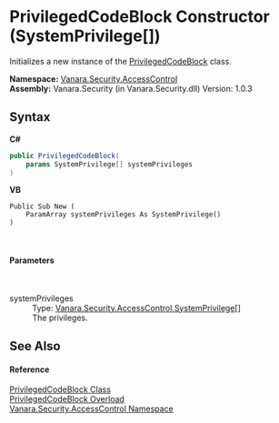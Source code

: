 # PrivilegedCodeBlock Constructor (SystemPrivilege[])
 

Initializes a new instance of the <a href="a168e054-4bbe-36c0-ab8f-507be9c77242">PrivilegedCodeBlock</a> class.

**Namespace:**&nbsp;<a href="62a937f8-234b-6e15-2f22-272a8ae206a7">Vanara.Security.AccessControl</a><br />**Assembly:**&nbsp;Vanara.Security (in Vanara.Security.dll) Version: 1.0.3

## Syntax

**C#**<br />
``` C#
public PrivilegedCodeBlock(
	params SystemPrivilege[] systemPrivileges
)
```

**VB**<br />
``` VB
Public Sub New ( 
	ParamArray systemPrivileges As SystemPrivilege()
)
```

<br />

#### Parameters
&nbsp;<dl><dt>systemPrivileges</dt><dd>Type: <a href="28bff8cc-6d38-9962-ee11-7fc01cebb5bc">Vanara.Security.AccessControl.SystemPrivilege</a>[]<br />The privileges.</dd></dl>

## See Also


#### Reference
<a href="a168e054-4bbe-36c0-ab8f-507be9c77242">PrivilegedCodeBlock Class</a><br /><a href="4dba7ba9-cdb2-35fc-d8af-0fbfef547a33">PrivilegedCodeBlock Overload</a><br /><a href="62a937f8-234b-6e15-2f22-272a8ae206a7">Vanara.Security.AccessControl Namespace</a><br />